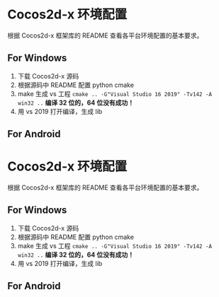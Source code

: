 # Cocos2d-x 环境配置
根据 Cocos2d-x 框架库的 README 查看各平台环境配置的基本要求。
## For Windows
1. 下载 Cocos2d-x 源码
2. 根据源码中 README 配置 python cmake
3. make 生成 vs 工程 `cmake .. -G"Visual Studio 16 2019" -Tv142 -A win32 ..` **编译 32 位的，64 位没有成功！**
4. 用 vs 2019 打开编译，生成 lib

## For Android







# Cocos2d-x 环境配置

根据 Cocos2d-x 框架库的 README 查看各平台环境配置的基本要求。

## For Windows
1. 下载 Cocos2d-x 源码
2. 根据源码中 README 配置 python cmake
3. make 生成 vs 工程 `cmake .. -G"Visual Studio 16 2019" -Tv142 -A win32 ..` **编译 32 位的，64 位没有成功！**
4. 用 vs 2019 打开编译，生成 lib

## For Android